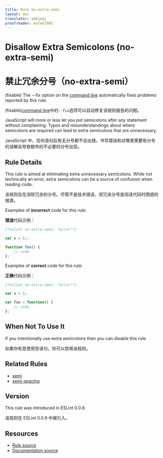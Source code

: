 ```yaml
---
title: Rule no-extra-semi
layout: doc
translator: ybbjegj
proofreader: molee1905
---
```

<!-- Note: No pull requests accepted for this file. See README.md in the root directory for details. -->

# Disallow Extra Semicolons (no-extra-semi)

# 禁止冗余分号（no-extra-semi）

(fixable) The --fix option on the [command line](../user-guide/command-line-interface#fix) automatically fixes problems reported by this rule.

(fixable)[command line](../user-guide/command-line-interface#fix)中的`--fix`选项可以自动修复该规则报告的问题。

JavaScript will more or less let you put semicolons after any statement without complaining. Typos and misunderstandings about where semicolons are required can lead to extra semicolons that are unnecessary.

JavaScript 中，任何语句后有无分号都不会出错。书写错误和对哪里需要有分号的误解会导致额外的不必要的分号出现。

## Rule Details

This rule is aimed at eliminating extra unnecessary semicolons. While not technically an error, extra semicolons can be a source of confusion when reading code.

该规则旨在消除冗余的分号。尽管不是技术错误，但冗余分号是阅读代码时困惑的根源。

Examples of **incorrect** code for this rule:

**错误**代码示例：

```js
/*eslint no-extra-semi: "error"*/

var x = 5;;

function foo() {
    // code
};

```

Examples of **correct** code for this rule:

**正确**代码示例：

```js
/*eslint no-extra-semi: "error"*/

var x = 5;

var foo = function() {
    // code
};

```

## When Not To Use It

If you intentionally use extra semicolons then you can disable this rule.

如果你有意使用空语句，你可以禁用该规则。

## Related Rules

* [semi](semi)
* [semi-spacing](semi-spacing)

## Version

This rule was introduced in ESLint 0.0.9.

该规则在 ESLint 0.0.9 中被引入。

## Resources

* [Rule source](https://github.com/eslint/eslint/tree/master/lib/rules/no-extra-semi.js)
* [Documentation source](https://github.com/eslint/eslint/tree/master/docs/rules/no-extra-semi.md)
